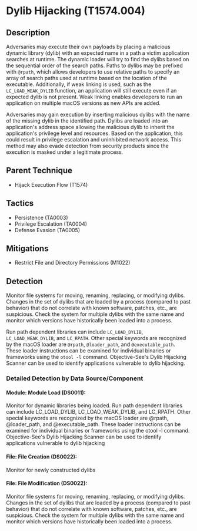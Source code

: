 # Dylib Hijacking (T1574.004)

## Description
Adversaries may execute their own payloads by placing a malicious dynamic library (dylib) with an expected name in a path a victim application searches at runtime. The dynamic loader will try to find the dylibs based on the sequential order of the search paths. Paths to dylibs may be prefixed with ```@rpath```, which allows developers to use relative paths to specify an array of search paths used at runtime based on the location of the executable.  Additionally, if weak linking is used, such as the ```LC_LOAD_WEAK_DYLIB``` function, an application will still execute even if an expected dylib is not present. Weak linking enables developers to run an application on multiple macOS versions as new APIs are added.

Adversaries may gain execution by inserting malicious dylibs with the name of the missing dylib in the identified path. Dylibs are loaded into an application's address space allowing the malicious dylib to inherit the application's privilege level and resources. Based on the application, this could result in privilege escalation and uninhibited network access. This method may also evade detection from security products since the execution is masked under a legitimate process.

## Parent Technique
- Hijack Execution Flow (T1574)

## Tactics
- Persistence (TA0003)
- Privilege Escalation (TA0004)
- Defense Evasion (TA0005)

## Mitigations
- Restrict File and Directory Permissions (M1022)

## Detection
Monitor file systems for moving, renaming, replacing, or modifying dylibs. Changes in the set of dylibs that are loaded by a process (compared to past behavior) that do not correlate with known software, patches, etc., are suspicious. Check the system for multiple dylibs with the same name and monitor which versions have historically been loaded into a process. 

Run path dependent libraries can include ```LC_LOAD_DYLIB```, ```LC_LOAD_WEAK_DYLIB```, and ```LC_RPATH```. Other special keywords are recognized by the macOS loader are ```@rpath```, ```@loader_path```, and ```@executable_path```. These loader instructions can be examined for individual binaries or frameworks using the ```otool -l``` command. Objective-See's Dylib Hijacking Scanner can be used to identify applications vulnerable to dylib hijacking.

### Detailed Detection by Data Source/Component
#### Module: Module Load (DS0011): 
Monitor for dynamic libraries being loaded. Run path dependent libraries can include LC_LOAD_DYLIB, LC_LOAD_WEAK_DYLIB, and LC_RPATH. Other special keywords are recognized by the macOS loader are @rpath, @loader_path, and @executable_path. These loader instructions can be examined for individual binaries or frameworks using the otool -l command. Objective-See's Dylib Hijacking Scanner can be used to identify applications vulnerable to dylib hijacking

#### File: File Creation (DS0022): 
Monitor for newly constructed dylibs

#### File: File Modification (DS0022): 
Monitor file systems for moving, renaming, replacing, or modifying dylibs. Changes in the set of dylibs that are loaded by a process (compared to past behavior) that do not correlate with known software, patches, etc., are suspicious. Check the system for multiple dylibs with the same name and monitor which versions have historically been loaded into a process.

